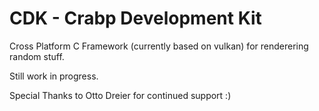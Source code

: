
# CDK - Crabp Development Kit

Cross Platform C Framework (currently based on vulkan) for renderering random stuff.

Still work in progress.


Special Thanks to Otto Dreier for continued support :)
